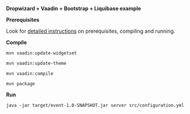 **Dropwizard + Vaadin + Bootstrap + Liquibase example**

**Prerequisites**

Look for [detailed instructions](http://blog.onewip.com/dropwizard-vaadin-bootstrap) on prerequisites, compiling and running.

**Compile**

`mvn vaadin:update-widgetset`

`mvn vaadin:update-theme`

`mvn vaadin:compile`

`mvn package`

**Run**

`java -jar target/event-1.0-SNAPSHOT.jar server src/configuration.yml`

